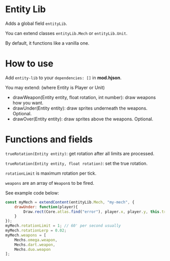 # Entity Lib

Adds a global field `entityLib`.

You can extend classes `entityLib.Mech` or `entityLib.Unit`.

By default, it functions like a vanilla one.

# How to use

Add `entity-lib` to your `dependencies: []` in **mod.hjson**.

You may extend: (where Entity is Player or Unit)

* drawWeapon(Entity entity, float rotation, int number): draw weapons how you want.
* drawUnder(Entity entity): draw sprites underneath the weapons. Optional.
* drawOver(Entity entity): draw sprites above the weapons. Optional.


# Functions and fields

`trueRotation(Entity entity)`: get rotation after all limits are processed.

`trueRotation(Entity entity, float rotation)`: set the true rotation.

`rotationLimit` is maximum rotation per tick.

`weapons` are an array of `Weapon`s to be fired.

See example code below:
```js
const myMech = extendContent(entityLib.Mech, "my-mech", {
	drawUnder: function(player){
		Draw.rect(Core.atlas.find("error"), player.x, player.y, this.trueRotation);
	}
});
myMech.rotationLimit = 1; // 60' per second usually
myMech.rotationLerp = 0.02;
myMech.weapons = [
	Mechs.omega.weapon,
	Mechs.dart.weapon,
	Mechs.duo.weapon
];
```

